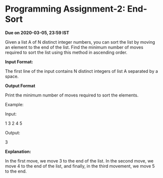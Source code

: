 #
# Programming Assignment-2: End-Sort

**Due on 2020-03-05, 23:59 IST**

Given a list A of N distinct integer numbers, you can sort the list by moving an element to the end of the list. Find the minimum number of moves required to sort the list using this method in ascending order.

**Input Format:**

The first line of the input contains N distinct integers of list A separated by a space.

**Output Format**

Print the minimum number of moves required to sort the elements.

Example:

Input:

1 3 2 4 5

Output:

3

**Explanation:**

In the first move, we move 3 to the end of the list. In the second move, we move 4 to the end of the list, and finally, in the third movement, we move 5 to the end.
